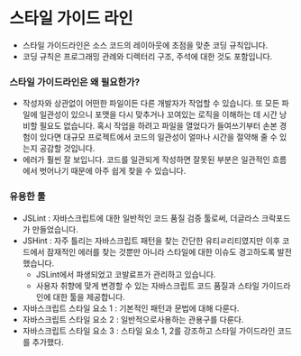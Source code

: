 # 스타일 가이드 라인

- 스타일 가이드라인은 소스 코드의 레이아웃에 초점을 맞춘 코딩 규칙입니다.
- 코딩 규칙은 프로그래밍 관례와 디렉터리 구조, 주석에 대한 것도 포함입니다.

### 스타일 가이드라인은 왜 필요한가?

- 작성자와 상관없이 어떤한 파일이든 다른 개발자가 작업할 수 있습니다. 또 모든 파일에 일관성이 있으니 포맷을 다시 맞추거나 꼬여있는 로직을 이해하는 데 시간 낭비할 필요도 없습니다. 혹시 작업을 하려고 파일을 열었다가 들여쓰기부터 손본 경험이 있다면 대규모 프로젝트에서 코드의 일관성이 얼마나 시간을 절약해 줄 수 있는지 공감할 것입니다.
- 에러가 훨씬 잘 보입니다. 코드를 일관되게 작성하면 잘못된 부분은 일관적인 흐름에서 벗어나기 때문에 아주 쉽게 찾을 수 있습니다.

### 유용한 툴

- JSLint : 자바스크립트에 대한 일반적인 코드 품질 검증 툴로써, 더글라스 크락포드가 만들었습니다.
- JSHint : 자주 틀리는 자바스크립트 패턴을 찾는 간단한 유티ㄹ리티였지만 이후 코드에서 잠재적인 에러를 찾는 것뿐만 아니라 스타일에 대한 이슈도 경고하도록 발전했습니다.
  - JSLint에서 파생되었고 코발료프가 관리하고 있습니다.
  - 사용자 취향에 맞게 변경할 수 있는 자바스크립트 코드 품질과 스타일 가이드라인에 대한 툴을 제공합니다.
- 자바스크립트 스타일 요소 1 : 기본적인 패턴과 문법에 대해 다룬다.
- 자바스크립트 스타일 요소 2 : 일반적으로사용하는 관용구를 다룬다.
- 자바스크립트 스타일 요소 3 : 스타일 요소 1, 2를 강조하고 스타일 가이드라인 코드를 추가했다.
